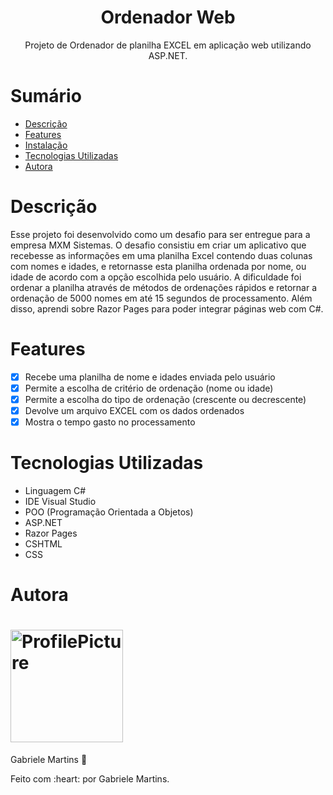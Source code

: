 <h1 align="center">Ordenador Web</h1>

<p align="center">Projeto de Ordenador de planilha EXCEL em aplicação web utilizando ASP.NET.</p>

# Sumário 

* [Descrição](#Descrição)
* [Features](#Features)   
* [Instalação](#Instalação)
* [Tecnologias Utilizadas](#Tecnologias-Utilizadas)
* [Autora](#Autora)

# Descrição 

Esse projeto foi desenvolvido como um desafio para ser entregue para a empresa MXM Sistemas. O desafio consistiu em criar um aplicativo que recebesse as informações em uma planilha Excel contendo duas colunas com nomes e idades, e retornasse esta planilha ordenada por nome, ou idade de acordo com a opção escolhida pelo usuário. A dificuldade foi ordenar a planilha através de métodos de ordenações rápidos e retornar a ordenação de 5000 nomes em até 15 segundos de processamento. Além disso, aprendi sobre Razor Pages para poder integrar páginas web com C#.

# Features 

- [x] Recebe uma planilha de nome e idades enviada pelo usuário
- [x] Permite a escolha de critério de ordenação (nome ou idade)
- [x] Permite a escolha do tipo de ordenação (crescente ou decrescente)
- [x] Devolve um arquivo EXCEL com os dados ordenados
- [x] Mostra o tempo gasto no processamento

# Tecnologias Utilizadas 

- Linguagem C#
- IDE Visual Studio
- POO (Programação Orientada a Objetos)
- ASP.NET
- Razor Pages
- CSHTML
- CSS

# Autora

<h1 align="left">  
    <img alt="ProfilePicture" title="#ProfilePicture" width=180px src="https://avatars.githubusercontent.com/u/116194748?s=400&u=cba011cc512094051366a94ef260ded447b35ccf&v=4" /> 
</h1>
<p align="left">  
    <a src="https://github.com/gabriele-martins" >Gabriele Martins</a> &#128640
</p>
Feito com :heart: por Gabriele Martins.